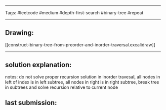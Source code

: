 

----

Tags: #leetcode #medium #depth-first-search #binary-tree #repeat 

----

## Drawing:
[[construct-binary-tree-from-preorder-and-inorder-traversal.excalidraw]]

----


## solution explanation:
notes: do not solve proper recursion solution
in inorder travesal, all nodes in left of index is in left subtree, all nodes in right is in right subtree,
break tree in subtrees and solve recursion relative to current node


## last submission:
```javascript

```



